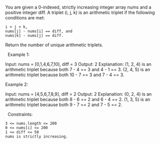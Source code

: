You are given a 0-indexed, strictly increasing integer array nums and a positive integer diff. A triplet (i, j, k) is an arithmetic triplet if the following conditions are met:


	i < j < k,
	nums[j] - nums[i] == diff, and
	nums[k] - nums[j] == diff.


Return the number of unique arithmetic triplets.

 
Example 1:

Input: nums = [0,1,4,6,7,10], diff = 3
Output: 2
Explanation:
(1, 2, 4) is an arithmetic triplet because both 7 - 4 == 3 and 4 - 1 == 3.
(2, 4, 5) is an arithmetic triplet because both 10 - 7 == 3 and 7 - 4 == 3. 


Example 2:

Input: nums = [4,5,6,7,8,9], diff = 2
Output: 2
Explanation:
(0, 2, 4) is an arithmetic triplet because both 8 - 6 == 2 and 6 - 4 == 2.
(1, 3, 5) is an arithmetic triplet because both 9 - 7 == 2 and 7 - 5 == 2.


 
Constraints:


	3 <= nums.length <= 200
	0 <= nums[i] <= 200
	1 <= diff <= 50
	nums is strictly increasing.

